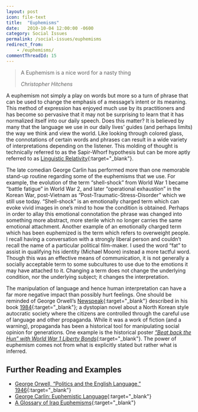 ```yaml
---
layout: post
icon: file-text
title:  "Euphemisms"
date:   2010-10-04 12:00:00 -0600
category: Social Issues
permalink: /social-issues/euphemisms
redirect_from:
    - /euphemisms/
commentThreadId: 15
---
```


> A Euphemism is a nice word for a nasty thing
>
> <cite>Christopher Hitchens</cite>

A euphemism not simply a play on words but more so a turn of phrase that can be used to change the emphasis of a message’s intent or its meaning. This method of expression has enjoyed much use by its practitioners and has become so pervasive that it may not be surprising to learn that it has normalized itself into our daily speech. Does this matter? It is believed by many that the language we use in our daily lives’ guides (and perhaps limits) the way we think and view the world. Like looking through colored glass, the connotations of certain words and phrases can result in a wide variety of interpretations depending on the listener. This molding of thought is technically referred to as the Sapir-Whorf hypothesis but can be more aptly referred to as [Linguistic Relativity](https://en.wikipedia.org/wiki/Linguistic_relativity){:target="_blank"}.

The late comedian George Carlin has performed more than one memorable stand-up routine regarding some of the euphemisms that we use. For example, the evolution of the term “shell-shock” from World War 1 became “battle fatigue” in World War 2, and later “operational exhaustion” in the Korean War, post-Vietnam as “Post-Traumatic-Stress-Disorder” which we still use today. “Shell-shock” is an emotionally charged term which can evoke vivid images in one’s mind to how the condition is obtained. Perhaps in order to allay this emotional connotation the phrase was changed into something more abstract, more sterile which no longer carries the same emotional attachment. Another example of an emotionally charged term which has been euphemized is the term which refers to overweight people. I recall having a conversation with a strongly liberal person and couldn’t recall the name of a particular political film-maker. I used the word “fat” to assist in qualifying his identity (Michael Moore) instead a more tactful word.  Though this was an effective means of communication, it is not generally a socially acceptable term to some subcultures to use due to the emotions it may have attached to it.  Changing a term does not change the underlying condition, nor the underlying subject; it changes the interpretation.

The manipulation of language and hence human interpretation can have a far more negative impact than possibly hurt feelings. One should be reminded of George Orwell’s [Newspeak](https://en.wikipedia.org/wiki/Newspeak){:target="_blank"} described in his book [1984](https://www.amazon.com/Nineteen-Eighty-Four-George-Orwell/dp/0679417397){:target="_blank"}; a dystopian novel about a North Korean style autocratic society where the citizens are controlled through the careful use of language and other propaganda. While it was a work of fiction (and a warning), propaganda has been a historical tool for manipulating social opinion for generations. One example is the historical poster [*“Beat back the Hun” with World War 1 Liberty Bonds*](https://propagandaposterstore.com/product/beat-back-the-hun-with-liberty-bonds/){:target="_blank"}. The power of euphemism comes not from what is explicitly stated but rather what is inferred.

## Further Reading and Examples

- [George Orwell, “Politics and the English Language,” 1946](https://www.orwell.ru/library/essays/politics/english/e_polit){:target="_blank"}
- [George Carlin: Euphemistic Language](https://www.youtube.com/watch?v=4CNz2ppR3V4){:target="_blank"}
- [A Glossary of Iraq Euphemisms](https://prospect.org/article/glossary-iraq-euphemisms){:target="_blank"}
